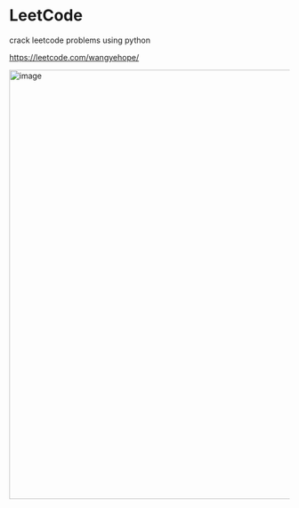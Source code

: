 # LeetCode
crack leetcode problems using python

https://leetcode.com/wangyehope/

<img width="772" alt="image" src="https://user-images.githubusercontent.com/18455758/228211082-defa1e1a-f9d6-44e2-a98f-5a9270b57699.png">

